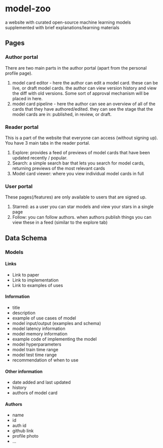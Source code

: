 # model-zoo
a website with curated open-source machine learning models supplemented with brief explanations/learning materials

## Pages

### Author portal
There are two main parts in the author portal (apart from the personal profile page).  
1. model card editor - here the author can edit a model card. these can be live, or draft model cards. the author can view version history and view the diff with old versions. Some sort of approval mechanism will be placed in here.  
2. model card pipeline - here the author can see an overview of all of the cards that they have authored/edited. they can see the stage that the model cards are in: published, in review, or draft.  

### Reader portal
This is a part of the website that everyone can access (without signing up). You have 3 main tabs in the reader portal.  
1. Explore: provides a feed of previews of model cards that have been updated recently / popular.
2. Search: a simple search bar that lets you search for model cards, returning previews of the most relevant cards
3. Model card viewer: where you view individual model cards in full

### User portal
These pages(/features) are only available to users that are signed up.
1. Starred: as a user you can star models and view your stars in a single page
2. Follow: you can follow authors. when authors publish things you can view these in a feed (similar to the explore tab)




## Data Schema

### Models
#### Links
- Link to paper
- Link to implementation
- Link to examples of uses

#### Information
- title
- description
- example of use cases of model
- model input/output (examples and schema)
- model latency information
- model memory information
- example code of implementing the model
- model hyperparameters
- model train time range
- model test time range
- recommendation of when to use

#### Other information
- date added and last updated
- history
- authors of model card

#### Authors
- name
- id
- auth id
- github link
- profile photo
- ...



